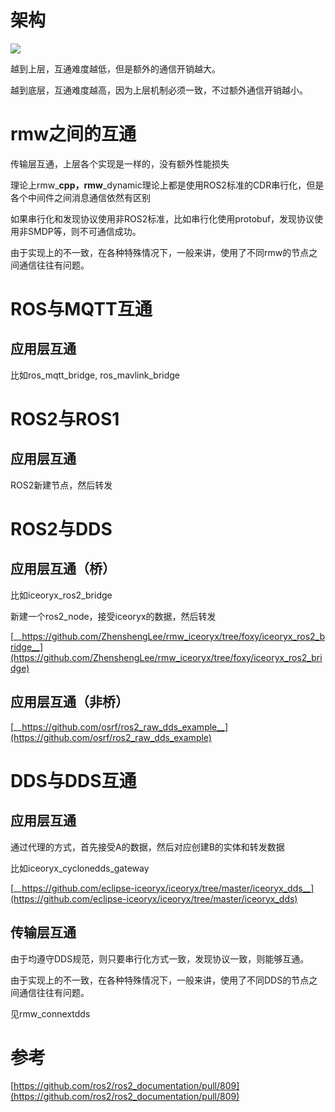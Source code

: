 # 架构

![](https://tcs.teambition.net/storage/312fad02ed2e8f8a7c6421cf16e437f054b5?Signature=eyJhbGciOiJIUzI1NiIsInR5cCI6IkpXVCJ9.eyJBcHBJRCI6IjU5Mzc3MGZmODM5NjMyMDAyZTAzNThmMSIsIl9hcHBJZCI6IjU5Mzc3MGZmODM5NjMyMDAyZTAzNThmMSIsIl9vcmdhbml6YXRpb25JZCI6IiIsImV4cCI6MTY3MTg1MDMwMSwiaWF0IjoxNjcxMjQ1NTAxLCJyZXNvdXJjZSI6Ii9zdG9yYWdlLzMxMmZhZDAyZWQyZThmOGE3YzY0MjFjZjE2ZTQzN2YwNTRiNSJ9.4YWd8GdeaqIS51Kpg--uwdJS4zAcbbNI2Oxdmj4KgUY&download=image.png "")

越到上层，互通难度越低，但是额外的通信开销越大。

越到底层，互通难度越高，因为上层机制必须一致，不过额外通信开销越小。

# rmw之间的互通

传输层互通，上层各个实现是一样的，没有额外性能损失

理论上rmw_**cpp，rmw**_dynamic理论上都是使用ROS2标准的CDR串行化，但是各个中间件之间消息通信依然有区别

如果串行化和发现协议使用非ROS2标准，比如串行化使用protobuf，发现协议使用非SMDP等，则不可通信成功。

由于实现上的不一致，在各种特殊情况下，一般来讲，使用了不同rmw的节点之间通信往往有问题。

# ROS与MQTT互通

## 应用层互通

比如ros_mqtt_bridge, ros_mavlink_bridge

# ROS2与ROS1

## 应用层互通

ROS2新建节点，然后转发

# ROS2与DDS

## 应用层互通（桥）

比如iceoryx_ros2_bridge

新建一个ros2_node，接受iceoryx的数据，然后转发

[__https://github.com/ZhenshengLee/rmw_iceoryx/tree/foxy/iceoryx_ros2_bridge__](https://github.com/ZhenshengLee/rmw_iceoryx/tree/foxy/iceoryx_ros2_bridge)

## 应用层互通（非桥）

[__https://github.com/osrf/ros2_raw_dds_example__](https://github.com/osrf/ros2_raw_dds_example)

# DDS与DDS互通

## 应用层互通

通过代理的方式，首先接受A的数据，然后对应创建B的实体和转发数据

比如iceoryx_cyclonedds_gateway

[__https://github.com/eclipse-iceoryx/iceoryx/tree/master/iceoryx_dds__](https://github.com/eclipse-iceoryx/iceoryx/tree/master/iceoryx_dds)

## 传输层互通

由于均遵守DDS规范，则只要串行化方式一致，发现协议一致，则能够互通。

由于实现上的不一致，在各种特殊情况下，一般来讲，使用了不同DDS的节点之间通信往往有问题。

见rmw_connextdds

# 参考

[https://github.com/ros2/ros2_documentation/pull/809](https://github.com/ros2/ros2_documentation/pull/809)
